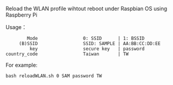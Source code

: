 Reload the WLAN profile wihtout reboot under Raspbian OS using Raspberry Pi

Usage：

            Mode                 0: SSID      | 1: BSSID
         (B)SSID                 SSID: SAMPLE | AA:BB:CC:DD:EE
             key                 secure key   | password
    country_code                 Taiwan       | TW


For example:


    bash reloadWLAN.sh 0 SAM password TW
